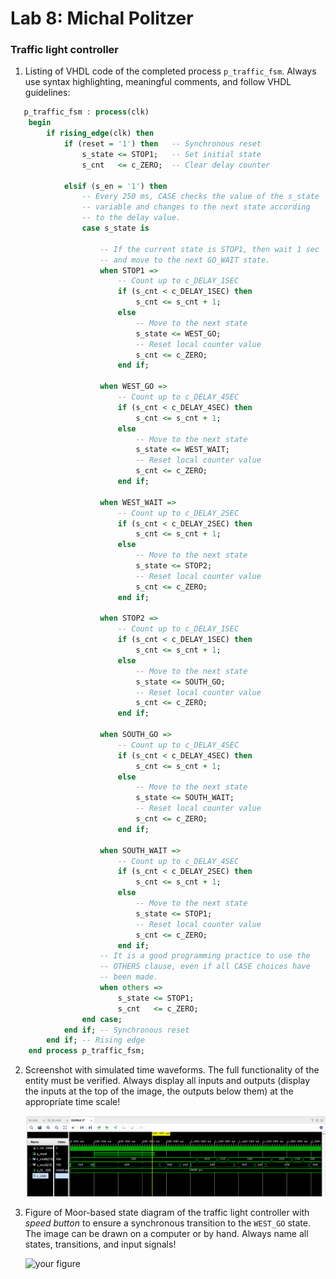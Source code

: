 # Lab 8: Michal Politzer

### Traffic light controller

1. Listing of VHDL code of the completed process `p_traffic_fsm`. Always use syntax highlighting, meaningful comments, and follow VHDL guidelines:

```vhdl
   p_traffic_fsm : process(clk)
    begin
        if rising_edge(clk) then
            if (reset = '1') then   -- Synchronous reset
                s_state <= STOP1;   -- Set initial state
                s_cnt   <= c_ZERO;  -- Clear delay counter

            elsif (s_en = '1') then
                -- Every 250 ms, CASE checks the value of the s_state 
                -- variable and changes to the next state according 
                -- to the delay value.
                case s_state is

                    -- If the current state is STOP1, then wait 1 sec
                    -- and move to the next GO_WAIT state.
                    when STOP1 =>
                        -- Count up to c_DELAY_1SEC
                        if (s_cnt < c_DELAY_1SEC) then
                            s_cnt <= s_cnt + 1;
                        else
                            -- Move to the next state
                            s_state <= WEST_GO;
                            -- Reset local counter value
                            s_cnt <= c_ZERO;
                        end if;

                    when WEST_GO =>
                        -- Count up to c_DELAY_4SEC
                        if (s_cnt < c_DELAY_4SEC) then
                            s_cnt <= s_cnt + 1;
                        else
                            -- Move to the next state
                            s_state <= WEST_WAIT;
                            -- Reset local counter value
                            s_cnt <= c_ZERO;
                        end if;
                   
                    when WEST_WAIT =>
                        -- Count up to c_DELAY_2SEC
                        if (s_cnt < c_DELAY_2SEC) then
                            s_cnt <= s_cnt + 1;
                        else
                            -- Move to the next state
                            s_state <= STOP2;
                            -- Reset local counter value
                            s_cnt <= c_ZERO;
                        end if;
                        
                    when STOP2 =>
                        -- Count up to c_DELAY_1SEC
                        if (s_cnt < c_DELAY_1SEC) then
                            s_cnt <= s_cnt + 1;
                        else
                            -- Move to the next state
                            s_state <= SOUTH_GO;
                            -- Reset local counter value
                            s_cnt <= c_ZERO;
                        end if;    
                    
                    when SOUTH_GO =>
                        -- Count up to c_DELAY_4SEC
                        if (s_cnt < c_DELAY_4SEC) then
                            s_cnt <= s_cnt + 1;
                        else
                            -- Move to the next state
                            s_state <= SOUTH_WAIT;
                            -- Reset local counter value
                            s_cnt <= c_ZERO;
                        end if;
                        
                    when SOUTH_WAIT =>
                        -- Count up to c_DELAY_4SEC
                        if (s_cnt < c_DELAY_2SEC) then
                            s_cnt <= s_cnt + 1;
                        else
                            -- Move to the next state
                            s_state <= STOP1;
                            -- Reset local counter value
                            s_cnt <= c_ZERO;
                        end if;    
                    -- It is a good programming practice to use the 
                    -- OTHERS clause, even if all CASE choices have 
                    -- been made.
                    when others =>
                        s_state <= STOP1;
                        s_cnt   <= c_ZERO;
                end case;
            end if; -- Synchronous reset
        end if; -- Rising edge
    end process p_traffic_fsm;
```

2. Screenshot with simulated time waveforms. The full functionality of the entity must be verified. Always display all inputs and outputs (display the inputs at the top of the image, the outputs below them) at the appropriate time scale!

   ![your figure](images/waveform.png)

3. Figure of Moor-based state diagram of the traffic light controller with *speed button* to ensure a synchronous transition to the `WEST_GO` state. The image can be drawn on a computer or by hand. Always name all states, transitions, and input signals!

   ![your figure]()
